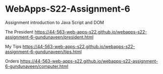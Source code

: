 # WebApps-S22-Assignment-6
Assignment introduction to Java Script and DOM

The President https://44-563-web-apps-s22.github.io/webapps-s22-assignment-6-gundunaveen/president.html 

My Tips https://44-563-web-apps-s22.github.io/webapps-s22-assignment-6-gundunaveen/tips.html

Orders https://44-563-web-apps-s22.github.io/webapps-s22-assignment-6-gundunaveen/computer.html
